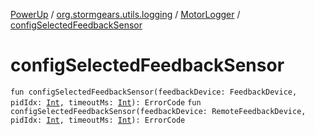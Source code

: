 [PowerUp](../../index.md) / [org.stormgears.utils.logging](../index.md) / [MotorLogger](index.md) / [configSelectedFeedbackSensor](./config-selected-feedback-sensor.md)

# configSelectedFeedbackSensor

`fun configSelectedFeedbackSensor(feedbackDevice: FeedbackDevice, pidIdx: `[`Int`](https://kotlinlang.org/api/latest/jvm/stdlib/kotlin/-int/index.html)`, timeoutMs: `[`Int`](https://kotlinlang.org/api/latest/jvm/stdlib/kotlin/-int/index.html)`): ErrorCode`
`fun configSelectedFeedbackSensor(feedbackDevice: RemoteFeedbackDevice, pidIdx: `[`Int`](https://kotlinlang.org/api/latest/jvm/stdlib/kotlin/-int/index.html)`, timeoutMs: `[`Int`](https://kotlinlang.org/api/latest/jvm/stdlib/kotlin/-int/index.html)`): ErrorCode`
